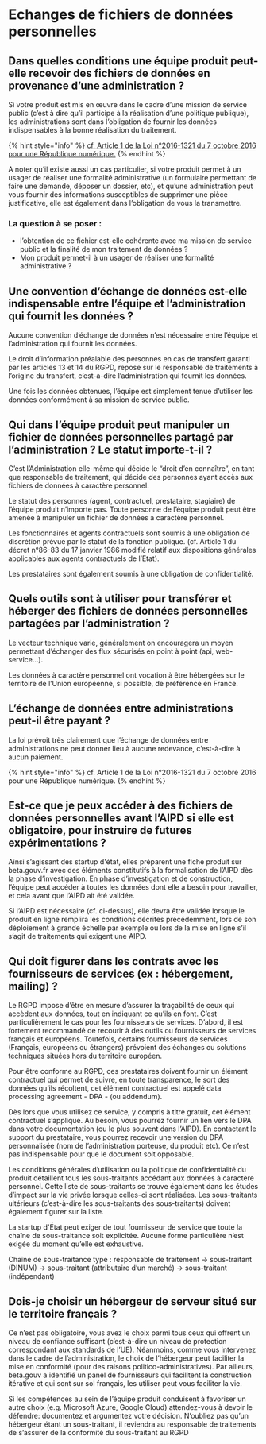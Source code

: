 # Echanges de fichiers de données personnelles

## **Dans quelles conditions une équipe produit peut-elle recevoir des fichiers de données en provenance d’une administration ?**

Si votre produit est mis en œuvre dans le cadre d’une mission de service public \(c’est à dire qu’il participe à la réalisation d’une politique publique\), les administrations sont dans l’obligation de fournir les données indispensables à la bonne réalisation du traitement.

{% hint style="info" %}
[cf. Article 1 de la Loi n°2016-1321 du 7 octobre 2016 pour une République numérique.](https://www.legifrance.gouv.fr/jorf/id/JORFTEXT000033202746/)
{% endhint %}

A noter qu’il existe aussi un cas particulier, si votre produit permet à un usager de réaliser une formalité administrative \(un formulaire permettant de faire une demande, déposer un dossier, etc\), et qu’une administration peut vous fournir des informations susceptibles de supprimer une pièce justificative, elle est également dans l’obligation de vous la transmettre.

### **La question à se poser :** 

* l’obtention de ce fichier est-elle cohérente avec ma mission de service public et la finalité de mon traitement de données ? 
* Mon produit permet-il à un usager de réaliser une formalité administrative ?

## **Une convention d’échange de données est-elle indispensable entre l’équipe et l’administration qui fournit les données ?**

Aucune convention d’échange de données n’est nécessaire entre l’équipe et l’administration qui fournit les données. 

Le droit d’information préalable des personnes en cas de transfert garanti par les articles 13 et 14 du RGPD, repose sur le responsable de traitements à l’origine du transfert, c’est-à-dire l’administration qui fournit les données. 

Une fois les données obtenues, l’équipe est simplement tenue d’utiliser les données conformément à sa mission de service public.

## **Qui dans l’équipe produit peut manipuler un fichier de données personnelles partagé par l’administration ? Le statut importe-t-il ?** 

C’est l’Administration elle-même qui décide le “droit d’en connaître”, en tant que responsable de traitement, qui décide des personnes ayant accès aux fichiers de données à caractère personnel. 

Le statut des personnes \(agent, contractuel, prestataire, stagiaire\) de l’équipe produit n’importe pas. Toute personne de l’équipe produit peut être amenée à manipuler un fichier de données à caractère personnel. 

Les fonctionnaires et agents contractuels sont soumis à une obligation de discrétion prévue par le statut de la fonction publique.  \(cf. Article 1 du décret n°86-83 du 17 janvier 1986 modifié relatif aux dispositions générales applicables aux agents contractuels de l’Etat\). 

Les prestataires sont également soumis à une obligation de confidentialité.

## **Quels outils sont à utiliser pour transférer et héberger des fichiers de données personnelles partagées par l’administration ?**

Le vecteur technique varie, généralement on encouragera un moyen permettant d’échanger des flux sécurisés en point à point \(api, web-service…\). 

Les données à caractère personnel ont vocation à être hébergées sur le territoire de l’Union européenne, si possible, de préférence en France.

## **L’échange de données entre administrations peut-il être payant ?**

La loi prévoit très clairement que l’échange de données entre administrations ne peut donner lieu à aucune redevance, c’est-à-dire à aucun paiement.

{% hint style="info" %}
cf. Article 1 de la Loi n°2016-1321 du 7 octobre 2016 pour une République numérique.
{% endhint %}

## **Est-ce que je peux accéder à des fichiers de données personnelles avant l’AIPD si elle est obligatoire, pour instruire de futures expérimentations ?**

Ainsi s’agissant des startup d'état, elles préparent une fiche produit sur beta.gouv.fr avec des éléments constitutifs à la formalisation de l’AIPD dès la phase d’investigation. En phase d’investigation et de construction, l’équipe peut accéder à toutes les données dont elle a besoin pour travailler, et cela avant que l’AIPD ait été validée.

Si l’AIPD est nécessaire \(cf. ci-dessus\), elle devra être validée lorsque le produit en ligne remplira les conditions décrites précédemment, lors de son déploiement à grande échelle par exemple ou lors de la mise en ligne s’il s’agit de traitements qui exigent une AIPD. 

## **Qui doit figurer dans les contrats avec les fournisseurs de services \(ex : hébergement, mailing\) ?**

Le RGPD impose d’être en mesure d’assurer la traçabilité de ceux qui accèdent aux données, tout en indiquant ce qu’ils en font. C’est particulièrement le cas pour les fournisseurs de services. D’abord, il est fortement recommandé de recourir à des outils ou fournisseurs de services français et européens. Toutefois, certains fournisseurs de services \(Français, européens ou étrangers\) prévoient des échanges ou solutions techniques situées hors du territoire européen. 

Pour être conforme au RGPD, ces prestataires doivent fournir un élément contractuel qui permet de suivre, en toute transparence, le sort des données qu’ils récoltent, cet élément contractuel est appelé data processing agreement - DPA - \(ou addendum\). 

Dès lors que vous utilisez ce service, y compris à titre gratuit, cet élément contractuel s’applique. Au besoin, vous pourrez fournir un lien vers le DPA dans votre documentation \(ou le plus souvent dans l’AIPD\). En contactant le support du prestataire, vous pourrez recevoir une version du DPA personnalisée \(nom de l’administration porteuse, du produit etc\). Ce n’est pas indispensable pour que le document soit opposable.

Les conditions générales d’utilisation ou la politique de confidentialité du produit détaillent tous les sous-traitants accédant aux données à caractère personnel. Cette liste de sous-traitants se trouve également dans les études d’impact sur la vie privée lorsque celles-ci sont réalisées. Les sous-traitants ultérieurs \(c’est-à-dire les sous-traitants des sous-traitants\) doivent également figurer sur la liste.

La startup d'État peut exiger de tout fournisseur de service que toute la chaîne de sous-traitance soit explicitée. Aucune forme particulière n’est exigée du moment qu’elle est exhaustive. 

Chaîne de sous-traitance type : responsable de traitement -&gt; sous-traitant \(DINUM\) -&gt; sous-traitant \(attributaire d’un marché\) -&gt; sous-traitant \(indépendant\)

## **Dois-je choisir un hébergeur de serveur situé sur le territoire français ?**

Ce n’est pas obligatoire, vous avez le choix parmi tous ceux qui offrent un niveau de confiance suffisant \(c’est-à-dire un niveau de protection correspondant aux standards de l’UE\). Néanmoins, comme vous intervenez dans le cadre de l’administration, le choix de l’hébergeur peut faciliter la mise en conformité \(pour des raisons politico-administratives\). Par ailleurs, beta.gouv a identifié un panel de fournisseurs qui facilitent la construction itérative et qui sont sur sol français, les utiliser peut vous faciliter la vie.

Si les compétences au sein de l’équipe produit conduisent à favoriser un autre choix \(e.g. Microsoft Azure, Google Cloud\) attendez-vous à devoir le défendre: documentez et argumentez votre décision. N’oubliez pas qu’un hébergeur étant un sous-traitant, il reviendra au responsable de traitements de s’assurer de la conformité du sous-traitant au RGPD

